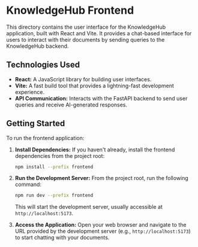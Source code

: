 # KnowledgeHub Frontend

This directory contains the user interface for the KnowledgeHub application, built with React and Vite. It provides a chat-based interface for users to interact with their documents by sending queries to the KnowledgeHub backend.

## Technologies Used

*   **React:** A JavaScript library for building user interfaces.
*   **Vite:** A fast build tool that provides a lightning-fast development experience.
*   **API Communication:** Interacts with the FastAPI backend to send user queries and receive AI-generated responses.

## Getting Started

To run the frontend application:

1.  **Install Dependencies:**
    If you haven't already, install the frontend dependencies from the project root:
    ```bash
    npm install --prefix frontend
    ```

2.  **Run the Development Server:**
    From the project root, run the following command:
    ```bash
    npm run dev --prefix frontend
    ```
    This will start the development server, usually accessible at `http://localhost:5173`.

3.  **Access the Application:**
    Open your web browser and navigate to the URL provided by the development server (e.g., `http://localhost:5173`) to start chatting with your documents.